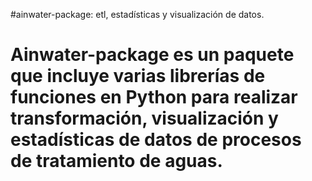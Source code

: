 #ainwater-package: etl, estadísticas y visualización de datos.

Ainwater-package es un paquete que incluye varias librerías de funciones en Python para realizar transformación, visualización y estadísticas de datos de procesos de tratamiento de aguas. 
===============================================================================================================================================================
